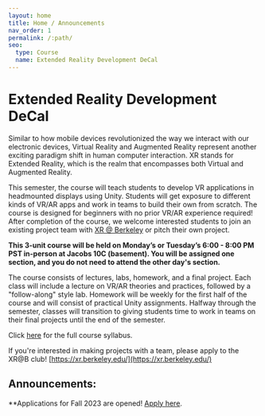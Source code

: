 ```yaml
---
layout: home
title: Home / Announcements
nav_order: 1
permalink: /:path/
seo:
  type: Course
  name: Extended Reality Development DeCal
---
```


# Extended Reality Development DeCal

Similar to how mobile devices revolutionized the way we interact with our electronic devices, Virtual Reality and Augmented Reality represent another exciting paradigm shift in human computer interaction. XR stands for Extended Reality, which is the realm that encompasses both Virtual and Augmented Reality.

This semester, the course will teach students to develop VR applications in headmounted displays using Unity. Students will get exposure to different kinds of VR/AR apps and work in teams to build their own from scratch. The course is designed for beginners with no prior VR/AR experience required! After completion of the course, we welcome interested students to join an existing project team with [XR @ Berkeley](https://xr.berkeley.edu/) or pitch their own project.

**This 3-unit course will be held on Monday’s or Tuesday’s 6:00 - 8:00 PM PST in-person at Jacobs 10C (basement). You will be assigned one section, and you do not need to attend the other day's section.**

The course consists of lectures, labs, homework, and a final project. Each class will include a lecture on VR/AR theories and practices, followed by a "follow-along" style lab. Homework will be weekly for the first half of the course and will consist of practical Unity assignments. Halfway through the semester, classes will transition to giving students time to work in teams on their final projects until the end of the semester.

Click [here](https://docs.google.com/document/d/1huxZqgTeCkw_s2-Sz9epXBjSAvz5Ej7BW3CXJYCf4O4/edit?usp=sharing) for the full course syllabus.

If you're interested in making projects with a team, please apply to the XR@B club! [https://xr.berkeley.edu/](https://xr.berkeley.edu/)

## Announcements:
**Applications for Fall 2023 are opened! [Apply here](https://forms.gle/cEDkvHTXWG3f5An36).